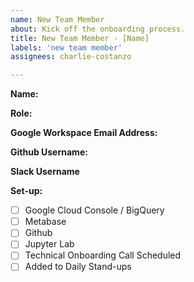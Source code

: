 ```yaml
---
name: New Team Member
about: Kick off the onboarding process.
title: New Team Member - [Name]
labels: 'new team member'
assignees: charlie-costanzo

---
```


**Name:**

**Role:**

**Google Workspace Email Address:**

**Github Username:**

**Slack Username**

**Set-up:**
- [ ] Google Cloud Console / BigQuery
- [ ] Metabase
- [ ] Github
- [ ] Jupyter Lab
- [ ] Technical Onboarding Call Scheduled
- [ ] Added to Daily Stand-ups
